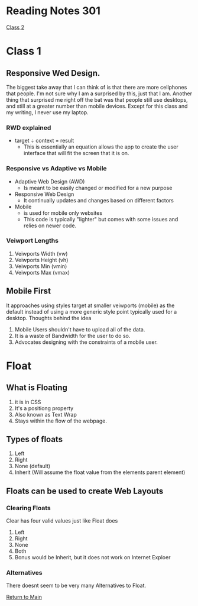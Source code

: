 # Reading Notes 301 
[Class 2](../class301.2.md)

# Class 1 

## Responsive Wed Design. 

The biggest take away that I can think of is that there are more cellphones that people. I'm not sure why I am a surprised by this, just that I am. Another thing that surprised me right off the bat was that people still use desktops, and still at a greater number than mobile devices. Except for this class and my writing, I never use my laptop. 

### RWD explained
* target ÷ context = result
  * This is essentially an equation allows the app to create the user interface that will fit the screen that it is on.

### Responsive vs Adaptive vs Mobile 
* Adaptive Web Design (AWD)
  * Is meant to be easily changed or modified for a new purpose 
* Responsive Web Design 
  * It continually updates and changes based on different factors
* Mobile
  * is used for mobile only websites
  * This code is typically "lighter" but comes with some issues and relies on newer code. 


### Veiwport Lengths
1. Veiwports Width (vw)
1. Veiwports Height (vh)
1. Veiwports Min (vmin)
1. Veiwports Max (vmax)

## Mobile First 
It approaches using styles target at smaller veiwports (mobile) as the default instead of using a more generic style point typically used for a desktop. 
Thoughts behind the idea
1. Mobile Users shouldn't have to upload all of the data. 
1. It is a waste of Bandwidth for the user to do so. 
1. Advocates designing with the constraints of a mobile user. 



# Float 

## What is Floating
1. it is in CSS
1. It's a positiong property
1. Also known as Text Wrap
1. Stays within the flow of the webpage.

## Types of floats
1. Left
1. Right
1. None (default)
1. Inherit (Will assume the float value from the elements parent element)

## Floats can be used to create Web Layouts


### Clearing Floats 
Clear has four valid values just like Float does
1. Left
1. Right
1. None
1. Both
1. Bonus would be Inherit, but it does not work on Internet Exploer

### Alternatives 
There doesnt seem to be very many Alternatives to Float. 

[Return to Main](.../201class01.md)